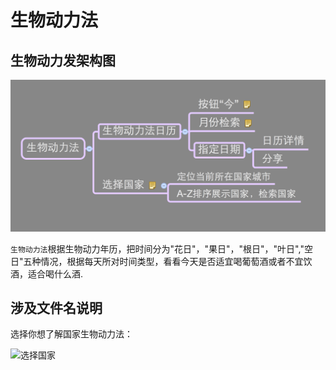 # 生物动力法


## 生物动力发架构图

![生物动力法](生物动力法.png)


```生物动力法```根据生物动力年历，把时间分为"花日"，"果日"，"根日"，"叶日","空日"五种情况，根据每天所对时间类型，看看今天是否适宜喝葡萄酒或者不宜饮酒，适合喝什么酒.



## 涉及文件名说明




选择你想了解国家生物动力法：

![选择国家](国家.png)




